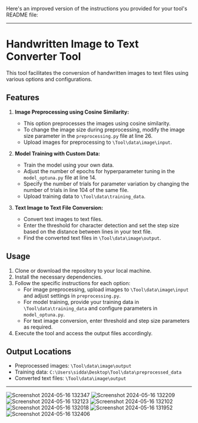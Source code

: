 Here's an improved version of the instructions you provided for your tool's README file:

---

# Handwritten Image to Text Converter Tool

This tool facilitates the conversion of handwritten images to text files using various options and configurations.

## Features

1. **Image Preprocessing using Cosine Similarity:**
   - This option preprocesses the images using cosine similarity.
   - To change the image size during preprocessing, modify the image size parameter in the `preprocessing.py` file at line 26.
   - Upload images for preprocessing to `\Tool\data\image\input`.

2. **Model Training with Custom Data:**
   - Train the model using your own data.
   - Adjust the number of epochs for hyperparameter tuning in the `model_optuna.py` file at line 14.
   - Specify the number of trials for parameter variation by changing the number of trials in line 104 of the same file.
   - Upload training data to `\Tool\data\training_data`.

3. **Text Image to Text File Conversion:**
   - Convert text images to text files.
   - Enter the threshold for character detection and set the step size based on the distance between lines in your text file.
   - Find the converted text files in `\Tool\data\image\output`.

## Usage

1. Clone or download the repository to your local machine.
2. Install the necessary dependencies.
3. Follow the specific instructions for each option:
   - For image preprocessing, upload images to `\Tool\data\image\input` and adjust settings in `preprocessing.py`.
   - For model training, provide your training data in `\Tool\data\training_data` and configure parameters in `model_optuna.py`.
   - For text image conversion, enter threshold and step size parameters as required.
4. Execute the tool and access the output files accordingly.

## Output Locations

- Preprocessed images: `\Tool\data\image\output`
- Training data: `C:\Users\sidda\Desktop\Tool\data\preprocessed_data`
- Converted text files: `\Tool\data\image\output`

---
![Screenshot 2024-05-16 132347](https://github.com/siddartharc/Scriptify-Tool-for-Telugu-Character-Detection/assets/83510588/c2c7d801-c09b-44cf-a573-9256fbf07d03)
![Screenshot 2024-05-16 132209](https://github.com/siddartharc/Scriptify-Tool-for-Telugu-Character-Detection/assets/83510588/e9acc3e0-ff3d-49b2-b6fe-9ace92005f69)
![Screenshot 2024-05-16 132123](https://github.com/siddartharc/Scriptify-Tool-for-Telugu-Character-Detection/assets/83510588/691e56bf-b63b-4092-bff1-06e440c51963)
![Screenshot 2024-05-16 132102](https://github.com/siddartharc/Scriptify-Tool-for-Telugu-Character-Detection/assets/83510588/48ffa929-7690-4f91-a72c-31bb579d3435)
![Screenshot 2024-05-16 132018](https://github.com/siddartharc/Scriptify-Tool-for-Telugu-Character-Detection/assets/83510588/f8712a74-ab2b-463f-9e28-ab3cddb8cfc5)
![Screenshot 2024-05-16 131952](https://github.com/siddartharc/Scriptify-Tool-for-Telugu-Character-Detection/assets/83510588/29dc5e00-4973-4c4a-b3f7-851fb3c26d92)
![Screenshot 2024-05-16 132406](https://github.com/siddartharc/Scriptify-Tool-for-Telugu-Character-Detection/assets/83510588/73b56624-0df1-44eb-aaf9-89b3bb8c4d35)


